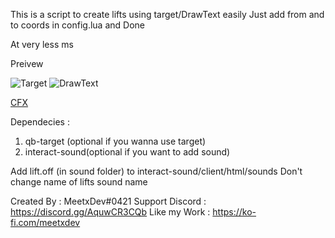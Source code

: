 This is a script to create lifts using target/DrawText easily
Just add from and to coords in config.lua and Done

At very less ms

Preivew 

![Target](https://cdn.discordapp.com/attachments/953614783482044428/1062262485467533352/Screenshot_10-01-2023_12_09_12_PM.png?ex=661e2008&is=660bab08&hm=fad7efaedff61f2b112e3ca73f7bd11f50fc2e1921a97980d5943ef631061e05&)
![DrawText](https://cdn.discordapp.com/attachments/953614783482044428/1062262514324348988/Screenshot_151.png?ex=661e200f&is=660bab0f&hm=a9632d1f7ab348ab002c5b5952e9de44f4a15c35bd24e748d19ba7160dc8e0d5&)

[CFX](https://forum.cfx.re/t/free-meetxdev-a-simple-lift-elevator-script/4992532)

Dependecies : 

1) qb-target (optional if you wanna use target)
2) interact-sound(optional if you want to add sound)

Add lift.off (in sound folder) to interact-sound/client/html/sounds
Don't change name of lifts sound name

Created By : MeetxDev#0421 
Support Discord : https://discord.gg/AquwCR3CQb
Like my Work : https://ko-fi.com/meetxdev
